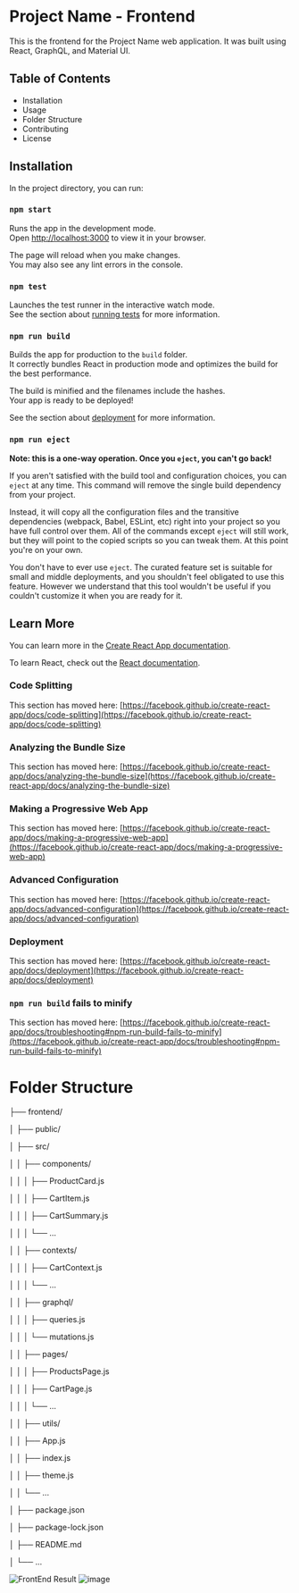 # Project Name - Frontend

This is the frontend for the Project Name web application. It was built using React, GraphQL, and Material UI.

## Table of Contents
- Installation
- Usage
- Folder Structure
- Contributing
- License

## Installation

In the project directory, you can run:

### `npm start`

Runs the app in the development mode.\
Open [http://localhost:3000](http://localhost:3000) to view it in your browser.

The page will reload when you make changes.\
You may also see any lint errors in the console.

### `npm test`

Launches the test runner in the interactive watch mode.\
See the section about [running tests](https://facebook.github.io/create-react-app/docs/running-tests) for more information.

### `npm run build`

Builds the app for production to the `build` folder.\
It correctly bundles React in production mode and optimizes the build for the best performance.

The build is minified and the filenames include the hashes.\
Your app is ready to be deployed!

See the section about [deployment](https://facebook.github.io/create-react-app/docs/deployment) for more information.

### `npm run eject`

**Note: this is a one-way operation. Once you `eject`, you can't go back!**

If you aren't satisfied with the build tool and configuration choices, you can `eject` at any time. This command will remove the single build dependency from your project.

Instead, it will copy all the configuration files and the transitive dependencies (webpack, Babel, ESLint, etc) right into your project so you have full control over them. All of the commands except `eject` will still work, but they will point to the copied scripts so you can tweak them. At this point you're on your own.

You don't have to ever use `eject`. The curated feature set is suitable for small and middle deployments, and you shouldn't feel obligated to use this feature. However we understand that this tool wouldn't be useful if you couldn't customize it when you are ready for it.

## Learn More

You can learn more in the [Create React App documentation](https://facebook.github.io/create-react-app/docs/getting-started).

To learn React, check out the [React documentation](https://reactjs.org/).

### Code Splitting

This section has moved here: [https://facebook.github.io/create-react-app/docs/code-splitting](https://facebook.github.io/create-react-app/docs/code-splitting)

### Analyzing the Bundle Size

This section has moved here: [https://facebook.github.io/create-react-app/docs/analyzing-the-bundle-size](https://facebook.github.io/create-react-app/docs/analyzing-the-bundle-size)

### Making a Progressive Web App

This section has moved here: [https://facebook.github.io/create-react-app/docs/making-a-progressive-web-app](https://facebook.github.io/create-react-app/docs/making-a-progressive-web-app)

### Advanced Configuration

This section has moved here: [https://facebook.github.io/create-react-app/docs/advanced-configuration](https://facebook.github.io/create-react-app/docs/advanced-configuration)

### Deployment

This section has moved here: [https://facebook.github.io/create-react-app/docs/deployment](https://facebook.github.io/create-react-app/docs/deployment)

### `npm run build` fails to minify

This section has moved here: [https://facebook.github.io/create-react-app/docs/troubleshooting#npm-run-build-fails-to-minify](https://facebook.github.io/create-react-app/docs/troubleshooting#npm-run-build-fails-to-minify)


# Folder Structure

├── frontend/

│   ├── public/

│   ├── src/

│   │   ├── components/

│   │   │   ├── ProductCard.js

│   │   │   ├── CartItem.js

│   │   │   ├── CartSummary.js

│   │   │   └── ...

│   │   ├── contexts/

│   │   │   ├── CartContext.js

│   │   │   └── ...

│   │   ├── graphql/

│   │   │   ├── queries.js

│   │   │   └── mutations.js

│   │   ├── pages/

│   │   │   ├── ProductsPage.js

│   │   │   ├── CartPage.js

│   │   │   └── ...

│   │   ├── utils/

│   │   ├── App.js

│   │   ├── index.js

│   │   ├── theme.js

│   │   └── ...

│   ├── package.json

│   ├── package-lock.json

│   ├── README.md

│   └── ...

![FrontEnd Result](https://user-images.githubusercontent.com/73552453/231682638-28694afa-89ac-4186-a5ee-1be41f8b7e69.png)
![image](https://user-images.githubusercontent.com/73552453/231682889-9ec5697b-2b11-47aa-a0ab-1f244cdd5ca3.png)
